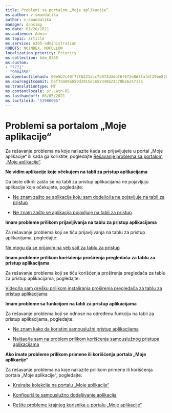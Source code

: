 ```yaml
---
title: Problemi sa portalom „Moje aplikacije“
ms.author: v-smandalika
author: v-smandalika
manager: dansimp
ms.date: 01/20/2021
ms.audience: Admin
ms.topic: article
ms.service: o365-administration
ROBOTS: NOINDEX, NOFOLLOW
localization_priority: Priority
ms.collection: Adm_O365
ms.custom:
- "7771"
- "9004350"
ms.openlocfilehash: 09e5b7c40f77f6221acc7c072d3ddf6f072e8d7fafdf29be8262dfeed051dddd
ms.sourcegitcommit: b5f7da89a650d2915dc652449623c78be6247175
ms.translationtype: MT
ms.contentlocale: sr-Latn-RS
ms.lasthandoff: 08/05/2021
ms.locfileid: "53986095"
---
```

# <a name="myapps-portal-issues"></a>Problemi sa portalom „Moje aplikacije“

Za rešavanje problema na koje nailazite kada se prijavljujete u portal „Moje aplikacije“ ili kada ga koristite, pogledajte [Rešavanje problema sa portalom „Moje aplikacije“](https://docs.microsoft.com/azure/active-directory/user-help/my-apps-portal-end-user-troubleshoot).

**Ne vidim aplikacije koje očekujem na tabli za pristup aplikacijama**

Da biste otkrili zašto se na tabli za pristup aplikacijama ne pojavljuju aplikacije koje očekujete, pogledajte:

- [Ne znam zašto se aplikacija koju sam dodelio/la ne pojavljuje na tabli za pristup](https://docs.microsoft.com/azure/active-directory/manage-apps/application-sign-in-other-problem-access-panel)
     
- [Ne znam zašto se aplikacija pojavljuje na tabli za pristup](https://docs.microsoft.com/azure/active-directory/manage-apps/application-sign-in-other-problem-access-panel)

**Imam probleme prilikom prijavljivanja na tablu za pristup aplikacijama**

Za rešavanje problema koji se tiču prijavljivanja na tablu za pristup aplikacijama, pogledajte:

[Ne mogu da se prijavim na veb sajt za tablu za pristup](https://docs.microsoft.com/azure/active-directory/manage-apps/application-sign-in-other-problem-access-panel)

**Imam probleme prilikom korišćenja proširenja pregledača za tablu za pristup aplikacijama**

Za rešavanje problema koji se tiču korišćenja proširenja pregledača za tablu za pristup aplikacijama, pogledajte:

[Video/la sam grešku prilikom instaliranja proširenja pregledača za tablu za pristup aplikacijama](https://docs.microsoft.com/azure/active-directory/application-access-panel-extension-problem-installing/)

**Imam probleme sa funkcijom na tabli za pristup aplikacijama**

Za rešavanje problema koji se odnose na određenu funkciju na tabli za pristup aplikacijama, pogledajte:

- [Ne znam kako da koristim samouslužni pristup aplikacijama](https://docs.microsoft.com/azure/active-directory/manage-apps/access-panel-manage-self-service-access) 

- [Naišao/la sam na problem prilikom korišćenja samouslužnog pristupa aplikacijama](https://docs.microsoft.com/azure/active-directory/manage-apps/access-panel-manage-self-service-access)
    
**Ako imate probleme prilikom primene ili korišćenja portala „Moje aplikacije“**

Za rešavanje problema na koje nailazite prilikom primene ili korišćenja portala „Moje aplikacije“, pogledajte:

- [Kreirajte kolekcije na portalu „Moje aplikacije“](https://docs.microsoft.com/azure/active-directory/manage-apps/access-panel-collections) 
    
- [Konfigurišite samouslužno dodeljivanje aplikacija](https://docs.microsoft.com/azure/active-directory/manage-apps/manage-self-service-access)
     
- [Rešite probleme krajnjeg korisnika u portalu „Moje aplikacije“](https://docs.microsoft.com/azure/active-directory/user-help/my-apps-portal-end-user-troubleshoot)



